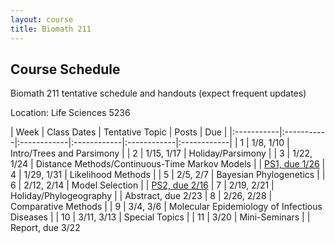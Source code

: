 ```yaml
---
layout: course
title: Biomath 211
---
```


## Course Schedule

Biomath 211 tentative schedule and handouts (expect frequent updates)

Location: Life Sciences 5236

| Week | Class Dates | Tentative Topic | Posts | Due |
|:-----------|:-----------|:------------|:------------|:------------|:------------|
|  1 | 1/8, 1/10   | Intro/Trees and Parsimony | 
|  2 | 1/15, 1/17 | Holiday/Parsimony |
|  3 | 1/22, 1/24 | Distance Methods/Continuous-Time Markov Models | | [PS1, due 1/26](https://ucla-biomath-211.github.io/biomath211winter2024/2024/01/03/hw1.html)
|  4 | 1/29, 1/31 | Likelihood Methods |
|  5 | 2/5, 2/7   | Bayesian Phylogenetics |
|  6 | 2/12, 2/14  | Model Selection | | [PS2, due 2/16](https://ucla-biomath-211.github.io/biomath211winter2024/2024/01/05/hw2.html)
|  7 | 2/19, 2/21 | Holiday/Phylogeography | | Abstract, due 2/23
|  8 | 2/26, 2/28 | Comparative Methods |
|  9 | 3/4, 3/6   | Molecular Epidemiology of Infectious Diseases |
| 10 | 3/11, 3/13  | Special Topics |
| 11 | 3/20      | Mini-Seminars | | Report, due 3/22
